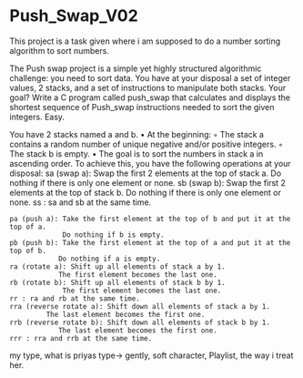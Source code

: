 # Push_Swap_V02
This project is a task given where i am supposed to do a number sorting algorithm to sort numbers.


The Push swap project is a simple yet highly structured algorithmic challenge: you need to sort data. You have at your disposal a set of integer values, 2 stacks, and a set of instructions to manipulate both stacks. Your goal? Write a C program called push_swap that calculates and displays the shortest sequence of Push_swap instructions needed to sort the given integers. Easy.

You have 2 stacks named a and b.
 • At the beginning: 
 		◦ The stack a contains a random number of unique negative and/or positive integers.
		◦ The stack b is empty. • The goal is to sort the numbers in stack a in ascending order.
 To achieve this, you have the following operations at your disposal:
 	sa (swap a): Swap the first 2 elements at the top of stack a.
	 			 Do nothing if there is only one element or none. 
	sb (swap b): Swap the first 2 elements at the top of stack b.
				 Do nothing if there is only one element or none. 
	ss : sa and sb at the same time.
	
	pa (push a): Take the first element at the top of b and put it at the top of a.
				 Do nothing if b is empty.
	pb (push b): Take the first element at the top of a and put it at the top of b.
				Do nothing if a is empty.
	ra (rotate a): Shift up all elements of stack a by 1.
				The first element becomes the last one. 
	rb (rotate b): Shift up all elements of stack b by 1.
				 The first element becomes the last one.
	rr : ra and rb at the same time. 
	rra (reverse rotate a): Shift down all elements of stack a by 1.
			 The last element becomes the first one. 
	rrb (reverse rotate b): Shift down all elements of stack b by 1.
				The last element becomes the first one. 
	rrr : rra and rrb at the same time.

my type, what is priyas type-> gently, soft character, Playlist, the way i treat her. 

